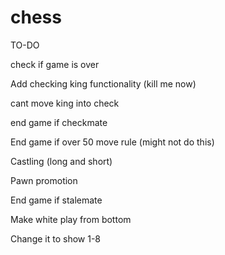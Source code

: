 # chess


TO-DO

check if game is over

Add checking king functionality (kill me now)

cant move king into check

end game if checkmate

End game if over 50 move rule (might not do this)

Castling (long and short)

Pawn promotion

End game if stalemate

Make white play from bottom 

Change it to show 1-8